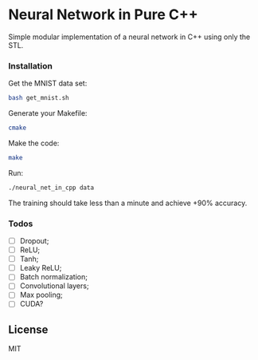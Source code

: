 # Neural Network in Pure C++

Simple modular implementation of a neural network in C++ using only the STL. 

### Installation
Get the MNIST data set:

```sh
bash get_mnist.sh
```
Generate your Makefile:
```sh
cmake
```
Make the code:
```sh
make
```
Run:
```sh
./neural_net_in_cpp data
```
The training should take less than a minute and achieve +90% accuracy.
### Todos
 - [ ] Dropout;
 - [ ] ReLU;
 - [ ] Tanh;
 - [ ] Leaky ReLU;
 - [ ] Batch normalization;
 - [ ] Convolutional layers;
 - [ ] Max pooling;
 - [ ] CUDA?

License
----

MIT
